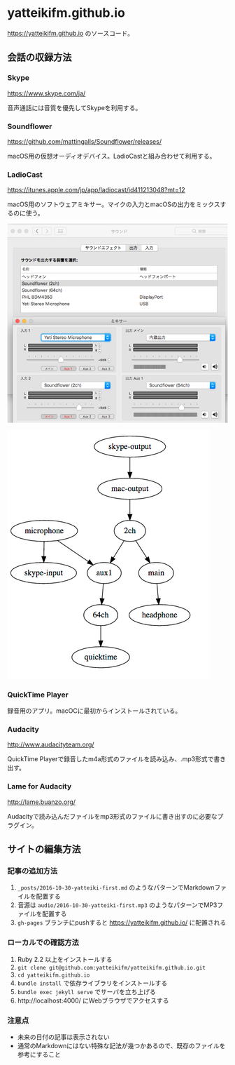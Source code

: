 # yatteikifm.github.io

https://yatteikifm.github.io のソースコード。

## 会話の収録方法

### Skype

https://www.skype.com/ja/

音声通話には音質を優先してSkypeを利用する。

### Soundflower

https://github.com/mattingalls/Soundflower/releases/

macOS用の仮想オーディオデバイス。LadioCastと組み合わせて利用する。

### LadioCast

https://itunes.apple.com/jp/app/ladiocast/id411213048?mt=12

macOS用のソフトウェアミキサー。マイクの入力とmacOSの出力をミックスするのに使う。

![image](/images/sound-settings.png)

![image](/images/sound-pipeline.png)

### QuickTime Player

録音用のアプリ。macOCに最初からインストールされている。

### Audacity

http://www.audacityteam.org/

QuickTime Playerで録音したm4a形式のファイルを読み込み、.mp3形式で書き出す。

### Lame for Audacity

http://lame.buanzo.org/

Audacityで読み込んだファイルをmp3形式のファイルに書き出すのに必要なプラグイン。

## サイトの編集方法

### 記事の追加方法

1. `_posts/2016-10-30-yatteiki-first.md` のようなパターンでMarkdownファイルを配置する
1. 音源は `audio/2016-10-30-yatteiki-first.mp3` のようなパターンでMP3ファイルを配置する
1. `gh-pages` ブランチにpushすると https://yatteikifm.github.io/ に配置される

### ローカルでの確認方法

1. Ruby 2.2 以上をインストールする
1. `git clone git@github.com:yatteikifm/yatteikifm.github.io.git`
1. `cd yatteikifm.github.io`
1. `bundle install` で依存ライブラリをインストールする
1. `bundle exec jekyll serve` でサーバを立ち上げる
1. http://localhost:4000/ にWebブラウザでアクセスする

### 注意点

- 未来の日付の記事は表示されない
- 通常のMarkdownにはない特殊な記法が幾つかあるので、既存のファイルを参考にすること
